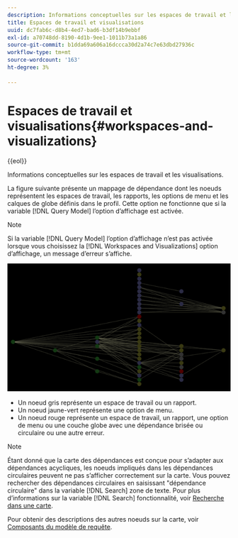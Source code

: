 ```yaml
---
description: Informations conceptuelles sur les espaces de travail et les visualisations.
title: Espaces de travail et visualisations
uuid: dc7fab6c-d8b4-4ed7-bad6-b3df14b9ebbf
exl-id: a70748dd-8190-4d1b-9ee1-1011b73a1a86
source-git-commit: b1dda69a606a16dccca30d2a74c7e63dbd27936c
workflow-type: tm+mt
source-wordcount: '163'
ht-degree: 3%

---
```


# Espaces de travail et visualisations{#workspaces-and-visualizations}

{{eol}}

Informations conceptuelles sur les espaces de travail et les visualisations.

La figure suivante présente un mappage de dépendance dont les noeuds représentent les espaces de travail, les rapports, les options de menu et les calques de globe définis dans le profil. Cette option ne fonctionne que si la variable [!DNL Query Model] l’option d’affichage est activée.

>[!NOTE]
>
>Si la variable [!DNL Query Model] l’option d’affichage n’est pas activée lorsque vous choisissez la [!DNL Workspaces and Visualizations] option d’affichage, un message d’erreur s’affiche.

![](assets/vis_DependencyMap_QueryModelandWorkspaces.png)

* Un noeud gris représente un espace de travail ou un rapport.
* Un noeud jaune-vert représente une option de menu.
* Un noeud rouge représente un espace de travail, un rapport, une option de menu ou une couche globe avec une dépendance brisée ou circulaire ou une autre erreur.

>[!NOTE]
>
>Étant donné que la carte des dépendances est conçue pour s’adapter aux dépendances acycliques, les noeuds impliqués dans les dépendances circulaires peuvent ne pas s’afficher correctement sur la carte. Vous pouvez rechercher des dépendances circulaires en saisissant &quot;dépendance circulaire&quot; dans la variable [!DNL Search] zone de texte. Pour plus d’informations sur la variable [!DNL Search] fonctionnalité, voir [Recherche dans une carte](../../../../../home/c-get-started/c-admin-intrf/c-dataset-mgrs/c-dep-maps/t-srch-map.md#task-a1e7065a538d46c78a7d28676d880dfb).

Pour obtenir des descriptions des autres noeuds sur la carte, voir [Composants du modèle de requête](../../../../../home/c-get-started/c-admin-intrf/c-dataset-mgrs/c-dep-maps/c-qry-mod-comp.md#concept-32c6dadd32f74179b026c7e96d47710f).
